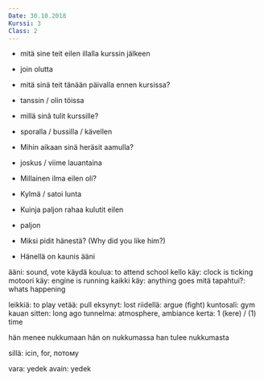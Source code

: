 ```yaml
---
Date: 30.10.2018
Kurssi: 3
Class: 2
---
```


- mitä sine teit eilen illalla kurssin jälkeen
- join olutta

- mitä sinä teit tänään päivalla ennen kursissa?
- tanssin / olin töissa

- millä sinâ tulit kurssille?
- sporalla / bussilla / kävellen

- Mihin aikaan sinä heräsit aamulla?
- joskus / viime lauantaina

- Millainen ilma eilen oli?
- Kylmä / satoi lunta

- Kuinja paljon rahaa kulutit eilen
- paljon

- Miksi pidit hänestä? (Why did you like him?)
- Hänellä on kaunis ääni

ääni: sound, vote
käydä koulua: to attend school
kello käy: clock is ticking
motoori käy: engine is running
kaikki käy: anything goes
mitä tapahtui?: whats happening

leikkiä: to play
vetää: pull
eksynyt: lost
riidellä: argue (fight)
kuntosali: gym
kauan sitten: long ago
tunnelma: atmosphere, ambiance
kerta: 1 (kere) / (1) time

hän menee nukkumaan
hän on nukkumassa
han tulee nukkumasta

sillä: icin, for, потому

vara: yedek
avain: yedek
